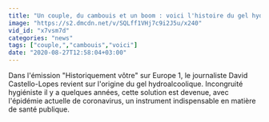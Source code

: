 ```yaml
---
title: "Un couple, du cambouis et un boom : voici l'histoire du gel hydroalcoolique"
image: "https://s2.dmcdn.net/v/SQLff1VHj7c9i2J5u/x240"
vid_id: "x7vsm7d"
categories: "news"
tags: ["couple,","cambouis","voici"]
date: "2020-08-27T12:58:04+03:00"
---
```

Dans l'émission &quot;Historiquement vôtre&quot; sur Europe 1, le journaliste David Castello-Lopes revient sur l'origine du gel hydroalcoolique. Incongruité hygiéniste il y a quelques années, cette solution est devenue, avec l'épidémie actuelle de coronavirus, un instrument indispensable en matière de santé publique.
